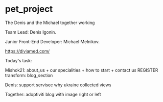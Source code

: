 # pet_project
The Denis and the Michael together working

Team Lead: Denis Igonin.

Junior Front-End Developer: Michael Melnikov.

https://diviamed.com/


Today's task:

Mishok21:
about_us             +
our specialities     +
how to start         +
contact us
REGISTER
transform: blog_section

Denis:
support servisec
why ukraine
collected views


Together:
adoptiviti
blog with image right or left